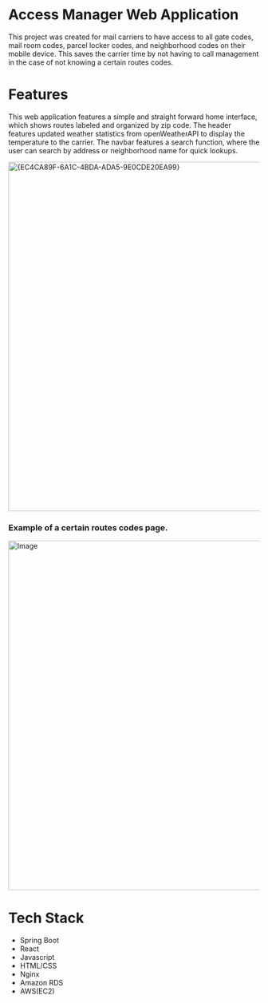 <h1>Access Manager Web Application</h1>
<p>This project was created for mail carriers to have access to all gate codes, mail room codes, parcel locker codes, and neighborhood codes on their mobile device. 
  This saves the carrier time by not having to call management in the case of not knowing a certain routes codes.</p>

<h1>Features</h1>
<p>This web application features a simple and straight forward home interface, which shows routes labeled and organized by zip code.
The header features updated weather statistics from openWeatherAPI to display the temperature to the carrier.
The navbar features a search function, where the user can search by address or neighborhood name for quick lookups.</p>

<img width="800" height="700" alt="{EC4CA89F-6A1C-4BDA-ADA5-9E0CDE20EA99}" src="https://github.com/user-attachments/assets/01fa7226-5911-4927-abd9-42dbd94170c0" />
<h3>Example of a certain routes codes page.</h3>
<img width="800" height="700" alt="Image" src="https://github.com/user-attachments/assets/d5c727b6-ff0f-4b99-a748-e46355da50a6" />

<h1>Tech Stack</h1>
<ul>
  <li>Spring Boot</li>
  <li>React</li>
  <li>Javascript</li>
  <li>HTML/CSS</li>
  <li>Nginx</li>
  <li>Amazon RDS</li>
  <li>AWS(EC2)</li>
</ul>

